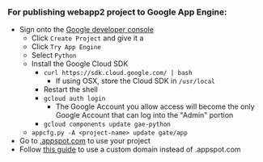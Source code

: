 ### For publishing webapp2 project to Google App Engine:
* Sign onto the [Google developer console](http://console.developers.google.com)
  * Click `Create Project` and give it a <project-name>
  * Click `Try App Engine`
  * Select `Python`
  * Install the Google Cloud SDK
    * `curl https://sdk.cloud.google.com/ | bash`
      * If using OSX, store the Cloud SDK in `/usr/local`
    * Restart the shell
    * `gcloud auth login`
      * The Google Account you allow access will become the only Google Account that can log into the "Admin" portion
    * `gcloud components update gae-python`
  * `appcfg.py -A <project-name> update gate/app`
* Go to [<project-name>.appspot.com](http://<project-name>.appspot.com) to use your project
* Follow [this guide](http://cloud.google.com/appengine/docs/domain) to use a custom domain instead of <project-name>.appspot.com
